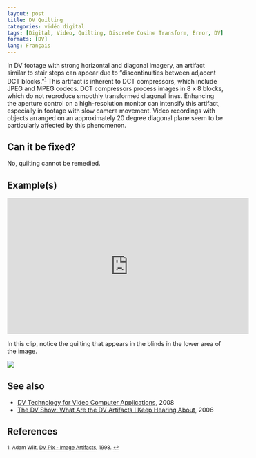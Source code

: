 ```yaml
---
layout: post
title: DV Quilting
categories: vidéo digital
tags: [Digital, Video, Quilting, Discrete Cosine Transform, Error, DV]
formats: [DV]
lang: Français
---
```


In DV footage with strong horizontal and diagonal imagery, an artifact similar to stair steps can appear due to “discontinuities between adjacent DCT blocks.”<sup><a href="#fn1" id="ref1">1</a></sup> This artifact is inherent to DCT compressors, which include JPEG and MPEG codecs. DCT compressors process images in 8 x 8 blocks, which do not reproduce smoothly transformed diagonal lines. Enhancing the aperture control on a high-resolution monitor can intensify this artifact, especially in footage with slow camera movement. Video recordings with objects arranged on an approximately 20 degree diagonal plane seem to be particularly affected by this phenomenon.

## Can it be fixed?

No, quilting cannot be remedied.

## Example(s)

<iframe src="https://archive.org/embed/AVAA.DVQuilting" width="560" height="315" frameborder="0" webkitallowfullscreen="true" mozallowfullscreen="true" allowfullscreen></iframe>

In this clip, notice the quilting that appears in the blinds in the lower area of the image.

<img src="{{ site.baseurl }}/images/Quilting_Flat.jpg">

## See also

* [DV Technology for Video Computer Applications](https://people.kth.se/~eskil/DV/DV_overwiev.pdf), 2008
* [The DV Show: What Are the DV Artifacts I Keep Hearing About](http://www.thedvshow.com/faq-pro/index.php?action=article&cat_id=017&id=202), 2006

## References

<sup id="fn1">1. Adam Wilt, [DV Pix - Image Artifacts](https://www.adamwilt.com), 1998. <a href="#ref1" title="Jump back to footnote 1 in the text.">↩</a></sup>
